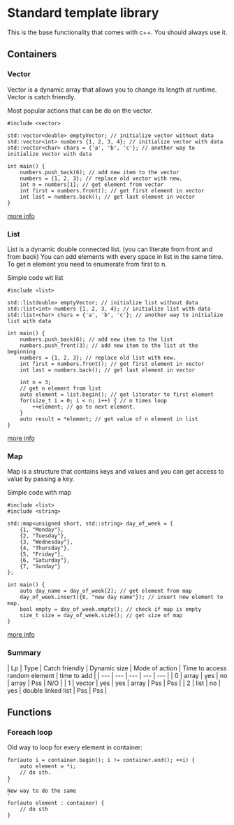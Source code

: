 # Standard template library

This is the base functionality that comes with c++.
You should always use it.

## Containers

### Vector

Vector is a dynamic array that allows you to change its length at runtime.
Vector is catch friendly.

Most popular actions that can be do on the vector.
```
#include <vector>

std::vector<double> emptyVector; // initialize vector without data
std::vector<int> numbers {1, 2, 3, 4}; // initialize vector with data
std::vector<char> chars = {'a', 'b', 'c'}; // another way to initialize vector with data

int main() {
    numbers.push_back(6); // add new item to the vector
    numbers = {1, 2, 3}; // replace old vector with new.
    int n = numbers[1]; // get element from vector
    int first = numbers.front(); // get first element in vector
    int last = numbers.back(); // get last element in vector
}
```

[more info](https://en.cppreference.com/w/cpp/container/vector)

### List

List is a dynamic double connected list. (you can literate from front and from back)
You can add elements with every space in list in the same time.
To get n element you need to enumerate from first to n.

Simple code wit list
```
#include <list>

std::listdouble> emptyVector; // initialize list without data
std::list<int> numbers {1, 2, 3, 4}; // initialize list with data
std::list<char> chars = {'a', 'b', 'c'}; // another way to initialize list with data

int main() {
    numbers.push_back(6); // add new item to the list
    numbers.push_front(3); // add new item to the list at the beginning
    numbers = {1, 2, 3}; // replace old list with new.
    int first = numbers.front(); // get first element in vector
    int last = numbers.back(); // get last element in vector

    int n = 3;
    // get n element from list
    auto element = list.begin(); // get literator to first element
    for(size_t i = 0; i < n; i++) { // n times loop
        ++element; // go to next element.
    }
    auto result = *element; // get value of n element in list
}
```

[more info](https://en.cppreference.com/w/cpp/container/list)

### Map

Map is a structure that contains keys and values and you can get access to value by passing a key.

Simple code with map
```
#include <list>
#include <string>

std::map<unsigned short, std::string> day_of_week = {
    {1, "Monday"},
    {2, "Tuesday"},
    {3, "Wednesday"},
    {4, "Thursday"},
    {5, "Friday"},
    {6, "Saturday"},
    {7, "Sunday"}
};

int main() {
    auto day_name = day_of_week[2]; // get element from map
    day_of_week.insert({8, "new day name"}); // insert new element to map.
    bool empty = day_of_week.empty(); // check if map is empty
    size_t size = day_of_week.size(); // get size of map
}
```

[more info](https://en.cppreference.com/w/cpp/container/map)

### Summary

| Lp | Type | Catch friendly | Dynamic size | Mode of action | Time to access random element | time to add |
| --- | --- | --- | --- | --- |
| 0 | array | yes | no | array | Pss | N/O |
| 1 | vector | yes | yes | array | Pss | Pss | 
| 2 | list | no | yes | double linked list | Pss | Pss |

## Functions

### Foreach loop

Old way to loop for every element in container:
```
for(auto i = container.begin(); i != container.end(); ++i) {
    auto element = *i;
    // do sth.
}
`
New way to do the same
`
for(auto element : container) {
    // do sth
}
```


